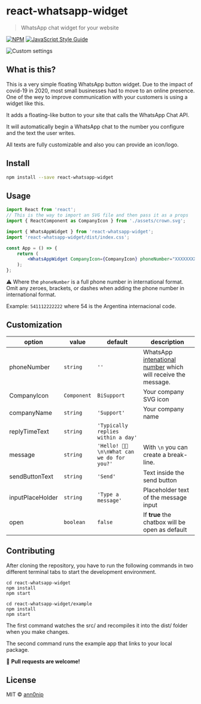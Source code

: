 # react-whatsapp-widget

> WhatsApp chat widget for your website

[![NPM](https://img.shields.io/npm/v/react-whatsapp-widget.svg)](https://www.npmjs.com/package/react-whatsapp-widget) [![JavaScript Style Guide](https://img.shields.io/badge/code_style-standard-brightgreen.svg)](https://standardjs.com)

![Custom settings](https://i.ibb.co/kDSbsXb/Screen-Shot-2020-10-29-at-02-01-31.png)

## What is this?

This is a very simple floating WhatsApp button widget. Due to the impact of covid-19 in 2020, most small businesses had to move to an online presence. One of the wey to improve communication with your customers is using a widget like this.

It adds a floating-like button to your site that calls the WhatsApp Chat API.

It will automatically begin a WhatsApp chat to the number you configure and the text the user writes.

All texts are fully customizable and also you can provide an icon/logo.

## Install

```bash
npm install --save react-whatsapp-widget
```

## Usage

```jsx
import React from 'react';
// This is the way to import an SVG file and then pass it as a props
import { ReactComponent as CompanyIcon } from './assets/crown.svg';

import { WhatsAppWidget } from 'react-whatsapp-widget';
import 'react-whatsapp-widget/dist/index.css';

const App = () => {
    return (
        <WhatsAppWidget CompanyIcon={CompanyIcon} phoneNumber="XXXXXXXXXX" />
    );
};
```

⚠️ Where the `phoneNumber` is a full phone number in international format. Omit any zeroes, brackets, or dashes when adding the phone number in international format.

Example: `541112222222` where 54 is the Argentina internacional code.

## Customization

| option        | value       | default                                   | description                                                                                                  |
| ------------- | ----------- | ----------------------------------------- | ------------------------------------------------------------------------------------------------------------ |
| phoneNumber   | `string`    | `''`                                      | WhatsApp [intenational number](https://faq.whatsapp.com/en/general/21016748) which will receive the message. |
| CompanyIcon   | `Component` | `BiSupport`                               | Your company SVG icon                                                                                        |
| companyName   | `string`    | `'Support'`                               | Your company name                                                                                            |
| replyTimeText | `string`    | `'Typically replies within a day'`        |
| message       | `string`    | `'Hello! 👋🏼 \n\nWhat can we do for you?'` | With `\n` you can create a break-line.                                                                       |
| sendButtonText    | `string`    | `'Send'`                                  | Text inside the send button        
| inputPlaceHolder    | `string`    | `'Type a message'`                                  | Placeholder text of the message input        |
| open          | `boolean`   | `false`                                   | If **true** the chatbox will be open as default                                                              |

## Contributing

After cloning the repository, you have to run the following commands in two different terminal tabs to start the development environment.

```
cd react-whatsapp-widget
npm install
npm start
```

```
cd react-whatsapp-widget/example
npm install
npm start
```

The first command watches the src/ and recompiles it into the dist/ folder when you make changes.

The second command runs the example app that links to your local package.

🚀 **Pull requests are welcome!**

## License

MIT © [ann0nip](https://github.com/ann0nip)
